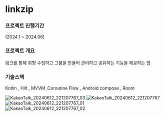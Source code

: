 # linkzip
 
### 프로젝트 진행기간

(2024.1 ~ 2024.06)

### 프로젝트 개요

링크를 통해 취향 수집하고 그룹을 만들어 관리하고 공유하는 기능을 제공하는 앱

### 기술스택

Kotlin ,  Hilt , MVVM ,Coroutine Flow , Android compose , Room


![KakaoTalk_20240612_221207767_03](https://github.com/supremehyo/linkzip/assets/36808015/06b1c913-d06c-4260-a9ea-69adc55b79a3)
![KakaoTalk_20240612_221207767](https://github.com/supremehyo/linkzip/assets/36808015/5c82e3fd-a206-43be-9ba4-2a2bf765d814)
![KakaoTalk_20240612_221207767_01](https://github.com/supremehyo/linkzip/assets/36808015/af3c310f-b584-4f9d-9c30-69ee2a266de0)
![KakaoTalk_20240612_221207767_02](https://github.com/supremehyo/linkzip/assets/36808015/268984c0-4faf-4c4e-83bd-e7241cb42ab4)
